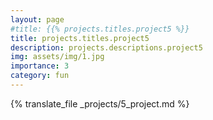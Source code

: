 ```yaml
---
layout: page
#title: {{% projects.titles.project5 %}}
title: projects.titles.project5
description: projects.descriptions.project5
img: assets/img/1.jpg
importance: 3
category: fun
---
```

{% translate_file _projects/5_project.md %}